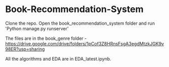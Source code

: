 # Book-Recommendation-System

Clone the repo. Open the book_recommendation_system folder and run 'Python manage.py runserver'

The files are in the book_genre folder - https://drive.google.com/drive/folders/1pCof3Z8HRnsFsgA3egdMtzkJGK9v98ER?usp=sharing

All the algorithms and EDA are in EDA_latest.ipynb. 

